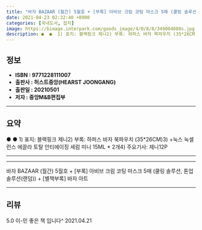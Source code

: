 ```yaml
---
title: "바자 BAZAAR (월간) 5월호 + [부록] 아비브 크림 코팅 마스크 5매 (쿨링 솔루션, 톤업 솔루션(랜덤)) + [별책부록] 바자 아트"
date: 2021-04-23 02:32:40 +0900
categories: [국내도서, 잡지]
image: https://bimage.interpark.com/goods_image/4/0/8/8/349004088s.jpg
description: ●  ●  1) 표지: 블랙핑크 제니2) 부록: 하퍼스 바자 북파우치 (35*26CM)3) +눅스 눅셀런스 에끌라 토탈 안티에이징 세럼 미니 15ML * 2개4) 주요기사: 제니12P
---
```


## **정보**

- **ISBN : 9771228111007**
- **출판사 : 허스트중앙(HEARST JOONGANG)**
- **출판일 : 20210501**
- **저자 : 중앙M&B편집부**

------



## **요약**

●  ●  1) 표지: 블랙핑크 제니2) 부록: 하퍼스 바자 북파우치 (35*26CM)3) +눅스 눅셀런스 에끌라 토탈 안티에이징 세럼 미니 15ML * 2개4) 주요기사: 제니12P

------



------


바자 BAZAAR (월간) 5월호 + [부록] 아비브 크림 코팅 마스크 5매 (쿨링 솔루션, 톤업 솔루션(랜덤)) + [별책부록] 바자 아트 

------


## **리뷰** 

5.0 이-민 좋은 책 입니다^ 2021.04.21 <br/>